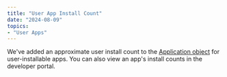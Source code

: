 ```yaml
---
title: "User App Install Count"
date: "2024-08-09"
topics:
- "User Apps"
---
```


We've added an approximate user install count to the [Application object](#DOCS_RESOURCES_APPLICATION/application-object) for user-installable apps. You can also view an app's install counts in the developer portal.
